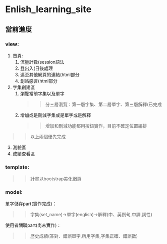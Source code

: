 # Enlish_learning_site

## 當前進度

### view:
1. 首頁:
	1. 流量計數(session語法
	2. 登出入(日後處理
	3. 連至其他網頁的連結(html部分
	4. 創站感言(html部分
2. 字集創建區
	1. 瀏覽當前字集以及單字
		>> 分三層瀏覽：第一層字集、第二層單字、第三層解釋(已完成
	2. 增加或是刪減字集或是單字或是解釋
		>> 增加和刪減功能都用按鈕實作，目前不確定位置編排
>> 以上兩個優先完成
3. 測驗區
4. 成績查看區

### template:
>> 計畫以bootstrap美化網頁

### model:
單字儲存part(實作完成)：
>> 字集(set_name)->單字(english)->解釋(中、英例句,中譯,詞性)

使用者關聯part(尚未實作)：
>> 歷史成績(答對、錯誤單字,所用字集,字集正確、錯誤數)
